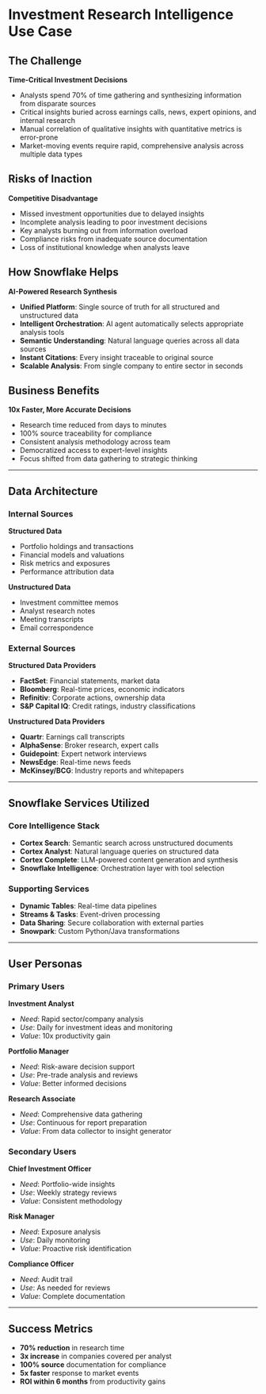 # Investment Research Intelligence Use Case

## The Challenge

**Time-Critical Investment Decisions**
- Analysts spend 70% of time gathering and synthesizing information from disparate sources
- Critical insights buried across earnings calls, news, expert opinions, and internal research
- Manual correlation of qualitative insights with quantitative metrics is error-prone
- Market-moving events require rapid, comprehensive analysis across multiple data types

## Risks of Inaction

**Competitive Disadvantage**
- Missed investment opportunities due to delayed insights
- Incomplete analysis leading to poor investment decisions
- Key analysts burning out from information overload
- Compliance risks from inadequate source documentation
- Loss of institutional knowledge when analysts leave

## How Snowflake Helps

**AI-Powered Research Synthesis**
- **Unified Platform**: Single source of truth for all structured and unstructured data
- **Intelligent Orchestration**: AI agent automatically selects appropriate analysis tools
- **Semantic Understanding**: Natural language queries across all data sources
- **Instant Citations**: Every insight traceable to original source
- **Scalable Analysis**: From single company to entire sector in seconds

## Business Benefits

**10x Faster, More Accurate Decisions**
- Research time reduced from days to minutes
- 100% source traceability for compliance
- Consistent analysis methodology across team
- Democratized access to expert-level insights
- Focus shifted from data gathering to strategic thinking

---

## Data Architecture

### Internal Sources

**Structured Data**
- Portfolio holdings and transactions
- Financial models and valuations
- Risk metrics and exposures
- Performance attribution data

**Unstructured Data**
- Investment committee memos
- Analyst research notes
- Meeting transcripts
- Email correspondence

### External Sources

**Structured Data Providers**
- **FactSet**: Financial statements, market data
- **Bloomberg**: Real-time prices, economic indicators
- **Refinitiv**: Corporate actions, ownership data
- **S&P Capital IQ**: Credit ratings, industry classifications

**Unstructured Data Providers**
- **Quartr**: Earnings call transcripts
- **AlphaSense**: Broker research, expert calls
- **Guidepoint**: Expert network interviews
- **NewsEdge**: Real-time news feeds
- **McKinsey/BCG**: Industry reports and whitepapers

---

## Snowflake Services Utilized

### Core Intelligence Stack
- **Cortex Search**: Semantic search across unstructured documents
- **Cortex Analyst**: Natural language queries on structured data
- **Cortex Complete**: LLM-powered content generation and synthesis
- **Snowflake Intelligence**: Orchestration layer with tool selection

### Supporting Services
- **Dynamic Tables**: Real-time data pipelines
- **Streams & Tasks**: Event-driven processing
- **Data Sharing**: Secure collaboration with external parties
- **Snowpark**: Custom Python/Java transformations

---

## User Personas

### Primary Users

**Investment Analyst**
- *Need*: Rapid sector/company analysis
- *Use*: Daily for investment ideas and monitoring
- *Value*: 10x productivity gain

**Portfolio Manager**
- *Need*: Risk-aware decision support
- *Use*: Pre-trade analysis and reviews
- *Value*: Better informed decisions

**Research Associate**
- *Need*: Comprehensive data gathering
- *Use*: Continuous for report preparation
- *Value*: From data collector to insight generator

### Secondary Users

**Chief Investment Officer**
- *Need*: Portfolio-wide insights
- *Use*: Weekly strategy reviews
- *Value*: Consistent methodology

**Risk Manager**
- *Need*: Exposure analysis
- *Use*: Daily monitoring
- *Value*: Proactive risk identification

**Compliance Officer**
- *Need*: Audit trail
- *Use*: As needed for reviews
- *Value*: Complete documentation

---

## Success Metrics

- **70% reduction** in research time
- **3x increase** in companies covered per analyst
- **100% source** documentation for compliance
- **5x faster** response to market events
- **ROI within 6 months** from productivity gains
